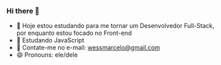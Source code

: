 ### Hi there 👋

- 🔭 Hoje estou estudando para me tornar um Desenvolvedor Full-Stack, por enquanto estou focado no Front-end
- 🌱 Estudando JavaScript
- 📧 Contate-me no e-mail: wessmarcelo@gmail.com
- 😄 Pronouns: ele/dele
